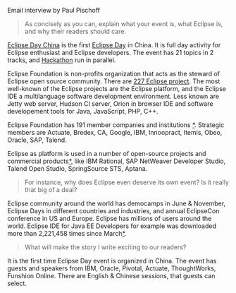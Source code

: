 
Email interview by Paul Pischoff

> As concisely as you can, explain what your event is, what Eclipse is, and why their readers should care.

[Eclipse Day China](http://wiki.eclipse.org/Eclipse_Day_China) is the first [Eclipse Day](wiki.eclipse.org/Eclipse_Day) in China. 
It is full day activity for Eclipse enthusiast and Eclipse developers. The event has 21 topics in 2 tracks,
 and [Hackathon](http://en.wikipedia.org/wiki/Hackathon) run in parallel.

Eclipse Foundation is non-profits organization that acts as the steward of Eclipse open source community. 
There are [227 Eclipse project](http://projects.eclipse.org/list-of-projects).
The most well-known of the Eclipse projects are the Eclipse platform, and the Eclipse IDE a multilanguage software development environment.
Less known are Jetty web server, Hudson CI server, Orion in browser IDE and software developement tools for Java, JavaScript, PHP, C++. 

Eclipse Foundation has 191 member companies and institutions [*](http://www.eclipse.org/membership/showAllMembers.php).
Strategic members are Actuate, Bredex, CA, Google, IBM, Innoopract, Itemis, Obeo, Oracle, SAP, Talend.

Eclipse as platform is used in a number of open-source projects and commercial products[*](http://en.wikipedia.org/wiki/List_of_Eclipse-based_software),
like IBM Rational, SAP NetWeaver Developer Studio, Talend Open Studio, SpringSource STS, Aptana.

> For instance, why does Eclipse even deserve its own event? Is it really that big of a deal? 

Eclipse community around the world has democamps in June & November, Eclipse Days in different countries and industries,
 and annual EclipseCon conference in US and Europe. Eclipse has millions of users around the world.
Eclipse IDE for Java EE Developers for example was downloaded more than 2,221,458 times since March[*](http://www.eclipse.org/downloads/).

> What will make the story I write exciting to our readers? 

It is the first time Eclipse Day event is organized in China. The event has guests and speakers from IBM, Oracle, Pivotal, Actuate, ThoughtWorks, Funshion Online.
There are English & Chinese sessions, that guests can select.

